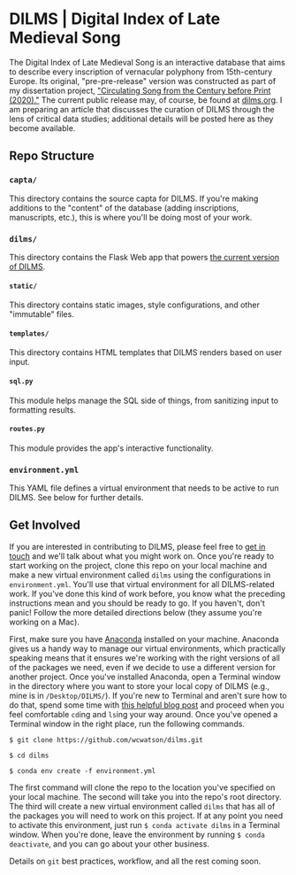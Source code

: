 # DILMS | Digital Index of Late Medieval Song

The Digital Index of Late Medieval Song is an interactive database that aims to describe every inscription of vernacular polyphony from 15th-century Europe.
Its original, "pre-pre-release" version was constructed as part of my dissertation project, ["Circulating Song from the Century before Print (2020)."][1]
The current public release may, of course, be found at [dilms.org][2].
I am preparing an article that discusses the curation of DILMS through the lens of critical data studies; additional details will be posted here as they become available.

## Repo Structure

### `capta/`
This directory contains the source capta for DILMS.
If you're making additions to the "content" of the database (adding inscriptions, manuscripts, etc.), this is where you'll be doing most of your work.

### `dilms/`
This directory contains the Flask Web app that powers [the current version of DILMS][2].

#### `static/`
This directory contains static images, style configurations, and other "immutable" files.

#### `templates/`
This directory contains HTML templates that DILMS renders based on user input.

#### `sql.py`
This module helps manage the SQL side of things, from sanitizing input to formatting results.

#### `routes.py`
This module provides the app's interactive functionality.

### `environment.yml`
This YAML file defines a virtual environment that needs to be active to run DILMS.
See below for further details.

## Get Involved
If you are interested in contributing to DILMS, please feel free to [get in touch](mailto:admin@dilms.org) and we'll talk about what you might work on.
Once you're ready to start working on the project, clone this repo on your local machine and make a new virtual environment called `dilms` using the configurations in `environment.yml`.
You'll use that virtual environment for all DILMS-related work.
If you've done this kind of work before, you know what the preceding instructions mean and you should be ready to go.
If you haven't, don't panic!
Follow the more detailed directions below (they assume you're working on a Mac).

First, make sure you have [Anaconda][3] installed on your machine.
Anaconda gives us a handy way to manage our virtual environments, which practically speaking means that it ensures we're working with the right versions of all of the packages we need, even if we decide to use a different version for another project.
Once you've installed Anaconda, open a Terminal window in the directory where you want to store your local copy of DILMS (e.g., mine is in `/Desktop/DILMS/`).
If you're new to Terminal and aren't sure how to do that, spend some time with [this helpful blog post][4] and proceed when you feel comfortable `cd`ing and `ls`ing your way around.
Once you've opened a Terminal window in the right place, run the following commands.
```
$ git clone https://github.com/wcwatson/dilms.git

$ cd dilms

$ conda env create -f environment.yml
```
The first command will clone the repo to the location you've specified on your local machine.
The second will take you into the repo's root directory.
The third will create a new virtual environment called `dilms` that has all of the packages you will need to work on this project.
If at any point you need to activate this environment, just run `$ conda activate dilms` in a Terminal window.
When you're done, leave the environment by running `$ conda deactivate`, and you can go about your other business.

Details on `git` best practices, workflow, and all the rest coming soon.

[1]: <https://www.researchgate.net/publication/340849806_Circulating_Song_from_the_Century_before_Print>
[2]: <http://www.dilms.org>
[3]: <https://www.anaconda.com/>
[4]: <https://medium.com/@grace.m.nolan/terminal-for-beginners-e492ba10902a>